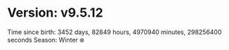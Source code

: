 # Version: v9.5.12
Time since birth: 3452 days, 82849 hours, 4970940 minutes, 298256400 seconds
Season: Winter ❄️
